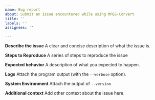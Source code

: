 ```yaml
---
name: Bug report
about: Submit an issue encountered while using MPEG-Convert
title: ''
labels: ''
assignees: ''

---
```


**Describe the issue**
A clear and concise description of what the issue is.

**Steps to Reproduce**
A series of steps to reproduce the issue

**Expected behavior**
A description of what you expected to happen.

**Logs**
Attach the program output (with the `--verbose` option).

**System Environment**
Attach the output of `--version`

**Additional context**
Add other context about the issue here.
